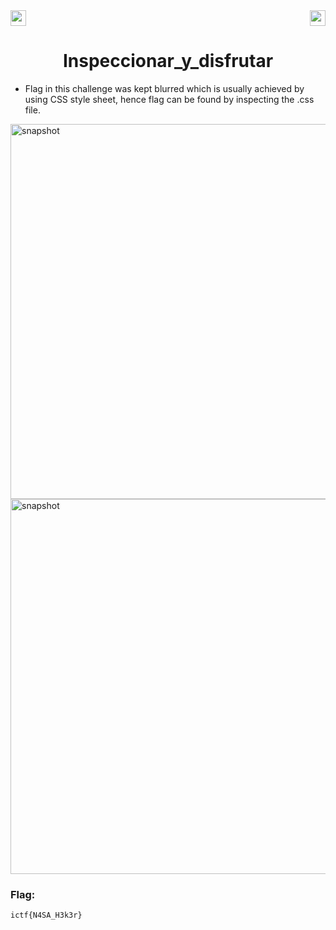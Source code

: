 <div>
   <a href="https://indy.ctf.eng.run/challenge/23"><img src="https://img.shields.io/badge/Inspeccionar_y_disfrutar: %20-Click%20to%20Solve-green[700]" height="25"></a>
  <img src="https://img.shields.io/badge/Points%3A-75-red" align="right" height="25">
</div>
<div align="center">
<h1>Inspeccionar_y_disfrutar</h1>
</div>


- Flag in this challenge was kept blurred which is usually achieved by using CSS style sheet, hence flag can be found by inspecting the .css file.

<div align="align">

<img width="600" alt="snapshot" src="https://user-images.githubusercontent.com/91147942/175945474-53c54cb2-8a40-4a57-9b17-3b9520ae78a1.png">

<img width="600" alt="snapshot" src="https://user-images.githubusercontent.com/91147942/175945308-9be095ef-a769-4d1f-bd32-28687b121111.png">
</div>

### Flag: 

```ictf{N4SA_H3k3r}```